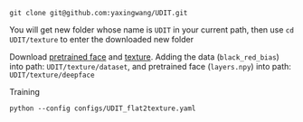 ```
git clone git@github.com:yaxingwang/UDIT.git
```
You will get new folder whose name is `UDIT` in your current path, then  use `cd UDIT/texture` to enter the downloaded new folder

    

Download [pretrained face](https://drive.google.com/file/d/1VHOgS-NdoVaDCMQTSLOObMFUloaRAp6F/view?usp=sharing) and [texture](https://drive.google.com/file/d/1yzfMmlaMSEa6FQaFbjiO4GGL6snb7Uqb/view?usp=sharing). Adding the data (`black_red_bias`) into path: `UDIT/texture/dataset`, and pretrained face (`layers.npy`) into path: `UDIT/texture/deepface`



Training 
```
python --config configs/UDIT_flat2texture.yaml
```

